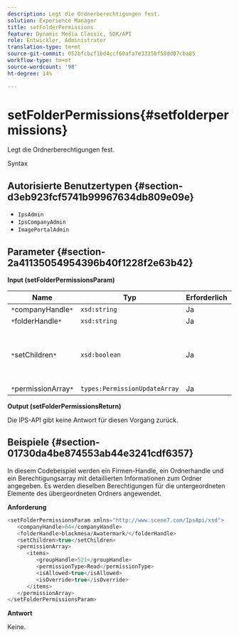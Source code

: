 ```yaml
---
description: Legt die Ordnerberechtigungen fest.
solution: Experience Manager
title: setFolderPermissions
feature: Dynamic Media Classic, SDK/API
role: Entwickler, Administrator
translation-type: tm+mt
source-git-commit: 052bfcbcf1bd4ccf60afa7e3325bf58dd07cba85
workflow-type: tm+mt
source-wordcount: '98'
ht-degree: 14%

---
```



# setFolderPermissions{#setfolderpermissions}

Legt die Ordnerberechtigungen fest.

Syntax

## Autorisierte Benutzertypen {#section-d3eb923fcf5741b99967634db809e09e}

* `IpsAdmin`
* `IpsCompanyAdmin`
* `ImagePortalAdmin`

## Parameter {#section-2a41135054954396b40f1228f2e63b42}

**Input (setFolderPermissionsParam)**

| Name | Typ | Erforderlich | Beschreibung |
|---|---|---|---|
| `*`companyHandle`*` | `xsd:string` | Ja | Firma Handle. |
| `*`folderHandle`*` | `xsd:string` | Ja | Ordner-Handle. |
| `*`setChildren`*` | `xsd:boolean` | Ja | Legt Berechtigungen für untergeordnete Elemente fest, die dem Ordner gehören. |
| `*`permissionArray`*` | `types:PermissionUpdateArray` | Ja | Berechtigungsarray. |

**Output (setFolderPermissionsReturn)**

Die IPS-API gibt keine Antwort für diesen Vorgang zurück.

## Beispiele {#section-01730da4be874553ab44e3241cdf6357}

In diesem Codebeispiel werden ein Firmen-Handle, ein Ordnerhandle und ein Berechtigungsarray mit detaillierten Informationen zum Ordner angegeben. Es werden dieselben Berechtigungen für die untergeordneten Elemente des übergeordneten Ordners angewendet.

**Anforderung**

```java
<setFolderPermissionsParam xmlns="http://www.scene7.com/IpsApi/xsd">
   <companyHandle>64</companyHandle>
   <folderHandle>blackmesa/Awatermark/</folderHandle>
   <setChildren>true</setChildren>
   <permissionArray>
      <items>
         <groupHandle>521</groupHandle>
         <permissionType>Read</permissionType>
         <isAllowed>true</isAllowed>
         <isOverride>true</isOverride>
      </items>
   </permissionArray>
</setFolderPermissionsParam>
```

**Antwort**

Keine.
